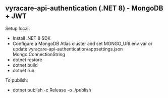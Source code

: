 vyracare-api-authentication (.NET 8) - MongoDB + JWT
-------------------------------------

Setup local:
  - Install .NET 8 SDK
  - Configure a MongoDB Atlas cluster and set MONGO_URI env var or update vyracare-api-authentication/appsettings.json Mongo:ConnectionString
  - dotnet restore
  - dotnet build
  - dotnet run

To publish:
  - dotnet publish -c Release -o ./publish
